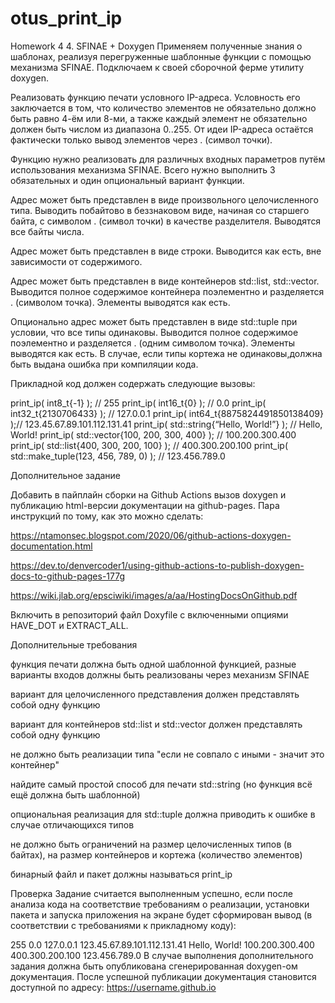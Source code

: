 # otus_print_ip
Homework 4
4. SFINAE + Doxygen
Применяем полученные знания о шаблонах, реализуя перегруженные шаблонные функции с помощью механизма SFINAE. Подключаем к своей сборочной ферме утилиту doxygen.



Реализовать функцию печати условного IP-адреса.
Условность его заключается в том, что количество элементов не обязательно должно быть равно 4-ём или 8-ми, а также каждый элемент не обязательно должен быть числом из диапазона 0..255. От идеи IP-адреса остаётся фактически только вывод элементов через . (символ точки).

Функцию нужно реализовать для различных входных параметров путём использования механизма SFINAE. Всего нужно выполнить 3 обязательных и один опциональный вариант функции.

Адрес может быть представлен в виде произвольного целочисленного типа. Выводить побайтово в беззнаковом виде, начиная со старшего байта, с символом . (символ точки) в качестве разделителя. Выводятся все байты числа.

Адрес может быть представлен в виде строки. Выводится как есть, вне зависимости от содержимого.

Адрес может быть представлен в виде контейнеров std::list, std::vector. Выводится полное содержимое контейнера поэлементно и разделяется . (символом точка). Элементы выводятся как есть.

Опционально адрес может быть представлен в виде std::tuple при условии, что все типы одинаковы. Выводится полное содержимое поэлементно и разделяется . (одним символом точка). Элементы выводятся как есть. В случае, если типы кортежа не одинаковы,должна быть выдана ошибка при компиляции кода.

Прикладной код должен содержать следующие вызовы:

print_ip( int8_t{-1} ); // 255 print_ip( int16_t{0} ); // 0.0 print_ip( int32_t{2130706433} ); // 127.0.0.1 print_ip( int64_t{8875824491850138409} );// 123.45.67.89.101.112.131.41 print_ip( std::string{“Hello, World!”} ); // Hello, World! print_ip( std::vector<int>{100, 200, 300, 400} ); // 100.200.300.400 print_ip( std::list<shot>{400, 300, 200, 100} ); // 400.300.200.100 print_ip( std::make_tuple(123, 456, 789, 0) ); // 123.456.789.0

Дополнительное задание

Добавить в пайплайн сборки на Github Actions вызов doxygen и публикацию html-версии документации на github-pages. Пара инструкций по тому, как это можно сделать:

https://ntamonsec.blogspot.com/2020/06/github-actions-doxygen-documentation.html

https://dev.to/denvercoder1/using-github-actions-to-publish-doxygen-docs-to-github-pages-177g

https://wiki.jlab.org/epsciwiki/images/a/aa/HostingDocsOnGithub.pdf

Включить в репозиторий файл Doxyfile с включенными опциями HAVE_DOT и EXTRACT_ALL.

Дополнительные требования

функция печати должна быть одной шаблонной функцией, разные варианты входов должны быть реализованы через механизм SFINAE

вариант для целочисленного представления должен представлять собой одну функцию

вариант для контейнеров std::list и std::vector должен представлять собой одну функцию

не должно быть реализации типа "если не совпало с иными - значит это контейнер"

найдите самый простой способ для печати std::string (но функция всё ещё должна быть шаблонной)

опциональная реализация для std::tuple должна приводить к ошибке в случае отличающихся типов

не должно быть ограничений на размер целочисленных типов (в байтах), на размер контейнеров и кортежа (количество элементов)

бинарный файл и пакет должны называться print_ip



Проверка
Задание считается выполненным успешно, если после анализа кода на соответствие требованиям о реализации, установки пакета и запуска приложения на экране будет сформирован вывод (в соответствии с требованиями к прикладному коду):




255
0.0
127.0.0.1
123.45.67.89.101.112.131.41
Hello, World!
100.200.300.400
400.300.200.100
123.456.789.0
В случае выполнения дополнительного задания должна быть опубликована сгенерированная doxygen-ом документация. После успешной публикации документация становится доступной по адресу: https://username.github.io